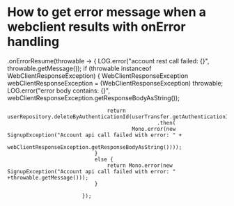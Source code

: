 # How to get error message when a webclient results with onError handling

.onErrorResume(throwable -> {
                                LOG.error("account rest call failed: {}", throwable.getMessage());
                                if (throwable instanceof WebClientResponseException) {
                                    WebClientResponseException webClientResponseException = (WebClientResponseException) throwable;
                                    LOG.error("error body contains: {}", webClientResponseException.getResponseBodyAsString());

                                    return userRepository.deleteByAuthenticationId(userTransfer.getAuthenticationId())
                                                    .then(
                                            Mono.error(new SignupException("Account api call failed with error: " +
                                                    webClientResponseException.getResponseBodyAsString())));
                                }
                                else {
                                    return Mono.error(new SignupException("Account api call failed with error: " +throwable.getMessage()));
                                }

                            });